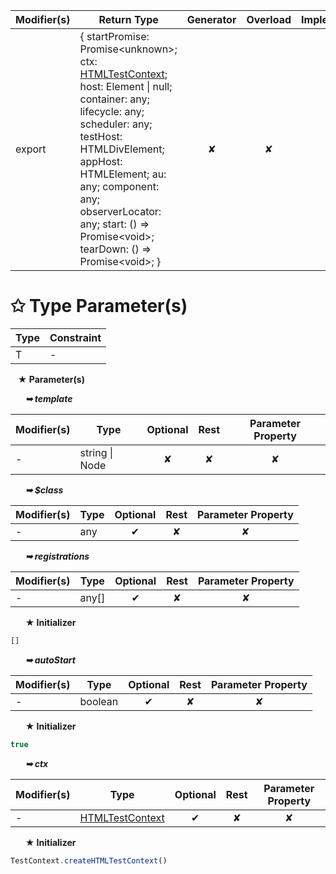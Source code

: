 | Modifier(s)                            | Return Type                    | Generator                        | Overload                         | Implementation                        |
|----------------------------------------|--------------------------------|:--------------------------------:|:--------------------------------:|:-------------------------------------:|
| export | { startPromise: Promise&lt;unknown&gt;; ctx: [HTMLTestContext](/testing/class/html-test-context/htmltestcontext.md); host: Element &#124; null; container: any; lifecycle: any; scheduler: any; testHost: HTMLDivElement; appHost: HTMLElement; au: any; component: any; observerLocator: any; start: () =&gt; Promise&lt;void&gt;; tearDown: () =&gt; Promise&lt;void&gt;; } | ✘ | ✘  | ✔ |

# &#10025; Type Parameter(s)

| Type | Constraint |
| ---- | ---------- |
| T    | -          |

&nbsp;&nbsp; **&#9733; Parameter(s)**

&nbsp;&nbsp;&nbsp;&nbsp;&nbsp; _**&#10149; template**_

| Modifier(s)                              | Type                        | Optional                           | Rest                          | Parameter Property                          |
|------------------------------------------|-----------------------------|:----------------------------------:|:-----------------------------:|:-------------------------------------------:|
| - | string &#124; Node | ✘  | ✘ | ✘ |

&nbsp;&nbsp;&nbsp;&nbsp;&nbsp; _**&#10149; $class**_

| Modifier(s)                              | Type                        | Optional                           | Rest                          | Parameter Property                          |
|------------------------------------------|-----------------------------|:----------------------------------:|:-----------------------------:|:-------------------------------------------:|
| - | any | ✔  | ✘ | ✘ |

&nbsp;&nbsp;&nbsp;&nbsp;&nbsp; _**&#10149; registrations**_

| Modifier(s)                              | Type                        | Optional                           | Rest                          | Parameter Property                          |
|------------------------------------------|-----------------------------|:----------------------------------:|:-----------------------------:|:-------------------------------------------:|
| - | any[] | ✔  | ✘ | ✘ |

&nbsp;&nbsp;&nbsp;&nbsp;&nbsp; **&#9733; Initializer**

```ts
[]
```

&nbsp;&nbsp;&nbsp;&nbsp;&nbsp; _**&#10149; autoStart**_

| Modifier(s)                              | Type                        | Optional                           | Rest                          | Parameter Property                          |
|------------------------------------------|-----------------------------|:----------------------------------:|:-----------------------------:|:-------------------------------------------:|
| - | boolean | ✔  | ✘ | ✘ |

&nbsp;&nbsp;&nbsp;&nbsp;&nbsp; **&#9733; Initializer**

```ts
true
```

&nbsp;&nbsp;&nbsp;&nbsp;&nbsp; _**&#10149; ctx**_

| Modifier(s)                              | Type                        | Optional                           | Rest                          | Parameter Property                          |
|------------------------------------------|-----------------------------|:----------------------------------:|:-----------------------------:|:-------------------------------------------:|
| - | [HTMLTestContext](/testing/class/html-test-context/htmltestcontext.md) | ✔  | ✘ | ✘ |

&nbsp;&nbsp;&nbsp;&nbsp;&nbsp; **&#9733; Initializer**

```ts
TestContext.createHTMLTestContext()
```